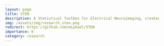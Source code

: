 ```yaml
---
layout: page
title: STEN
description: A Statistical Toolbox for Electrical Neuroimaging, created by me and Jeff Knebel (2018).
img: /assets/img/research_sten.png
redirect: https://github.com/miykael/STEN
importance: 6
category: research
---
```

